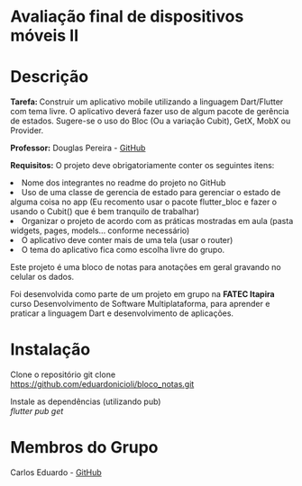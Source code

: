 # Avaliação final de dispositivos móveis II


# Descrição

<b>Tarefa: </b>Construir um aplicativo mobile utilizando a linguagem Dart/Flutter com tema livre. O aplicativo deverá fazer uso de algum pacote de gerência de estados. Sugere-se o uso do Bloc (Ou a variação  Cubit), GetX, MobX ou Provider. 

<b>Professor:</b> Douglas Pereira - [GitHub](https://github.com/douglasroberto90)


<b>Requisitos:</b>
O projeto deve obrigatoriamente conter os seguintes itens:
<li>Nome dos integrantes no readme do projeto no GitHub
<li>Uso de uma classe de gerencia de estado para gerenciar o estado de alguma coisa no app (Eu recomento usar o pacote flutter_bloc e fazer o usando o Cubit() que é bem tranquilo de trabalhar)
<li>Organizar o projeto de acordo com as práticas mostradas em aula (pasta widgets, pages, models... conforme necessário)  
<li>O aplicativo deve conter mais de uma tela (usar o router)
<li>O tema do aplicativo fica como escolha livre do grupo.  


<P>Este projeto é uma bloco de notas para anotações em geral gravando no celular os dados.
<p>Foi desenvolvida como parte de um projeto em grupo na <b>FATEC Itapira</b> curso Desenvolvimento de Software Multiplataforma, para aprender e praticar a linguagem Dart e desenvolvimento de aplicações.

# Instalação

Clone o repositório
git clone https://github.com/eduardonicioli/bloco_notas.git

Instale as dependências (utilizando pub)<br>
<i>flutter pub get</i>

# Membros do Grupo
Carlos Eduardo - [GitHub](https://github.com/eduardonicioli)

